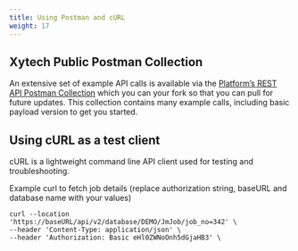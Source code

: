```yaml
---
title: Using Postman and cURL
weight: 17
---
```

## Xytech Public Postman Collection
An extensive set of example API calls is available via the [Platform’s REST API Postman Collection](https://www.postman.com/xytech-product-team/workspace/xytech-platform-public/collection/25646735-19fb63a8-470d-460d-9eea-d23248239302?action=share&creator=25646735) which you can your fork so that you can pull for future updates. This collection contains many example calls, including basic payload version to get you started.

## Using cURL as a test client
cURL is a lightweight command line API client used for testing and troubleshooting.

Example curl to fetch job details (replace authorization string, baseURL and database name with your values)
```http
curl --location 'https://baseURL/api/v2/database/DEMO/JmJob/job_no=342' \
--header 'Content-Type: application/json' \
--header 'Authorization: Basic eHl0ZWNoOnh5dGjaHB3' \
```
